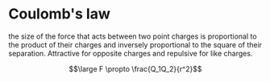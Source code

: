 # Coulomb's law
the size of the force that acts between two point charges is proportional to the product of their charges and inversely proportional to the square of their separation. Attractive for opposite charges and repulsive for like charges.

$$\large F \propto \frac{Q_1Q_2}{r^2}$$